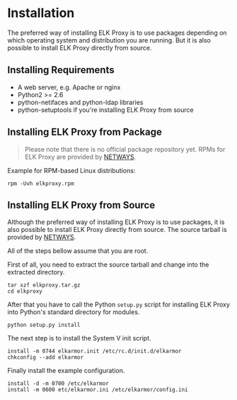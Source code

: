 # Installation

The preferred way of installing ELK Proxy is to use packages depending on which operating
system and distribution you are running. But it is also possible to install ELK Proxy directly from source.

## <a id="installing-requirements"></a> Installing Requirements

* A web server, e.g. Apache or nginx
* Python2 >= 2.6
* python-netifaces and python-ldap libraries
* python-setuptools if you're installing ELK Proxy from source

## Installing ELK Proxy from Package

> Please note that there is no official package repository yet.
> RPMs for ELK Proxy are provided by [NETWAYS](https://www.netways.de/).

Example for RPM-based Linux distributions:
````
rpm -Uvh elkproxy.rpm
````

## Installing ELK Proxy from Source

Although the preferred way of installing ELK Proxy is to use packages, it is also possible to install ELK Proxy
directly from source. The source tarball is provided by [NETWAYS](https://www.netways.de/).

All of the steps bellow assume that you are root.

First of all, you need to extract the source tarball and change into the extracted directory.

````
tar xzf elkproxy.tar.gz
cd elkproxy
````

After that you have to call the Python `setup.py` script for installing ELK Proxy into Python's standard directory for
modules.

````
python setup.py install
````

The next step is to install the System V init script.

````
install -m 0744 elkarmor.init /etc/rc.d/init.d/elkarmor
chkconfig --add elkarmor
````

Finally install the example configuration.

````
install -d -m 0700 /etc/elkarmor
install -m 0600 etc/elkarmor.ini /etc/elkarmor/config.ini
````

